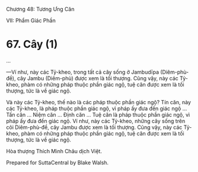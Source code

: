 

Chương 48: Tương Ưng Căn

VII: Phẩm Giác Phần

# 67\. Cây (1)

…

—Ví như, này các Tỷ-kheo, trong tất cả cây sống ở Jambudīpa (Diêm-phù-đề), cây Jambu (Diêm-phù) được xem là tối thượng. Cũng vậy, này các Tỷ-kheo, phàm có những pháp thuộc phần giác ngộ, tuệ căn được xem là tối thượng, tức là về giác ngộ.

Và này các Tỷ-kheo, thế nào là các pháp thuộc phần giác ngộ? Tín căn, này các Tỷ-kheo, là pháp thuộc phần giác ngộ, vì pháp ấy đưa đến giác ngộ … Tấn căn … Niệm căn … Ðịnh căn … Tuệ căn là pháp thuộc phần giác ngộ, vì pháp ấy đưa đến giác ngộ. Ví như, này các Tỷ-kheo, những cây sống trên cõi Diêm-phù-đề, cây Jambu được xem là tối thượng. Cũng vậy, này các Tỷ-kheo, phàm có những pháp thuộc phần giác ngộ, tuệ căn được xem là tối thượng, tức là về giác ngộ.

Hòa thượng Thích Minh Châu dịch Việt.

Prepared for SuttaCentral by Blake Walsh.